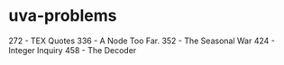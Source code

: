 # uva-problems
272 - TEX Quotes
336 - A Node Too Far.
352 - The Seasonal War
424 - Integer Inquiry
458 - The Decoder
